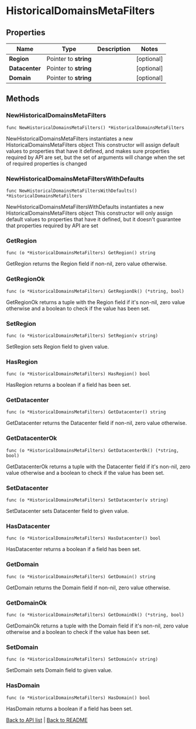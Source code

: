 # HistoricalDomainsMetaFilters

## Properties

Name | Type | Description | Notes
------------ | ------------- | ------------- | -------------
**Region** | Pointer to **string** |  | [optional] 
**Datacenter** | Pointer to **string** |  | [optional] 
**Domain** | Pointer to **string** |  | [optional] 

## Methods

### NewHistoricalDomainsMetaFilters

`func NewHistoricalDomainsMetaFilters() *HistoricalDomainsMetaFilters`

NewHistoricalDomainsMetaFilters instantiates a new HistoricalDomainsMetaFilters object
This constructor will assign default values to properties that have it defined,
and makes sure properties required by API are set, but the set of arguments
will change when the set of required properties is changed

### NewHistoricalDomainsMetaFiltersWithDefaults

`func NewHistoricalDomainsMetaFiltersWithDefaults() *HistoricalDomainsMetaFilters`

NewHistoricalDomainsMetaFiltersWithDefaults instantiates a new HistoricalDomainsMetaFilters object
This constructor will only assign default values to properties that have it defined,
but it doesn't guarantee that properties required by API are set

### GetRegion

`func (o *HistoricalDomainsMetaFilters) GetRegion() string`

GetRegion returns the Region field if non-nil, zero value otherwise.

### GetRegionOk

`func (o *HistoricalDomainsMetaFilters) GetRegionOk() (*string, bool)`

GetRegionOk returns a tuple with the Region field if it's non-nil, zero value otherwise
and a boolean to check if the value has been set.

### SetRegion

`func (o *HistoricalDomainsMetaFilters) SetRegion(v string)`

SetRegion sets Region field to given value.

### HasRegion

`func (o *HistoricalDomainsMetaFilters) HasRegion() bool`

HasRegion returns a boolean if a field has been set.

### GetDatacenter

`func (o *HistoricalDomainsMetaFilters) GetDatacenter() string`

GetDatacenter returns the Datacenter field if non-nil, zero value otherwise.

### GetDatacenterOk

`func (o *HistoricalDomainsMetaFilters) GetDatacenterOk() (*string, bool)`

GetDatacenterOk returns a tuple with the Datacenter field if it's non-nil, zero value otherwise
and a boolean to check if the value has been set.

### SetDatacenter

`func (o *HistoricalDomainsMetaFilters) SetDatacenter(v string)`

SetDatacenter sets Datacenter field to given value.

### HasDatacenter

`func (o *HistoricalDomainsMetaFilters) HasDatacenter() bool`

HasDatacenter returns a boolean if a field has been set.

### GetDomain

`func (o *HistoricalDomainsMetaFilters) GetDomain() string`

GetDomain returns the Domain field if non-nil, zero value otherwise.

### GetDomainOk

`func (o *HistoricalDomainsMetaFilters) GetDomainOk() (*string, bool)`

GetDomainOk returns a tuple with the Domain field if it's non-nil, zero value otherwise
and a boolean to check if the value has been set.

### SetDomain

`func (o *HistoricalDomainsMetaFilters) SetDomain(v string)`

SetDomain sets Domain field to given value.

### HasDomain

`func (o *HistoricalDomainsMetaFilters) HasDomain() bool`

HasDomain returns a boolean if a field has been set.


[Back to API list](../README.md#documentation-for-api-endpoints) | [Back to README](../README.md)
